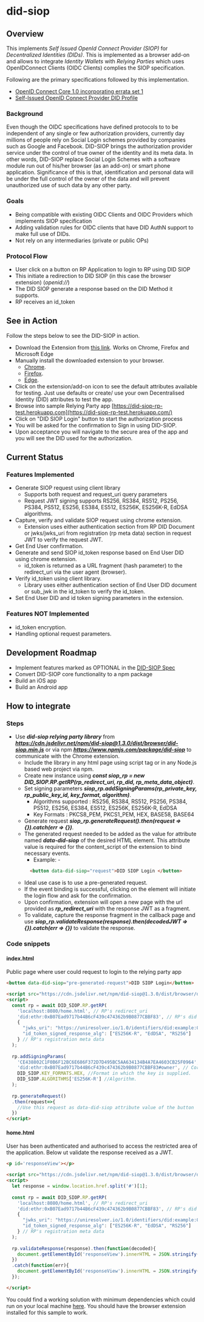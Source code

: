 # did-siop #

## Overview ##
This implements _Self Issued OpenId Connect Provider (SIOP)_ for _Decentralized Identities (DIDs)_. This is implemented  as a browser add-on and allows to integrate _Identity Wallets_ with _Relying Parties_ which uses OpenIDConnect Clients (OIDC Clients) complies the SIOP specification.

Following are the primary specifications followed by this implementation.
* [OpenID Connect Core 1.0 incorporating errata set 1](https://openid.net/specs/openid-connect-core-1_0.html#SelfIssued)
* [Self-Issued OpenID Connect Provider DID Profile](https://identity.foundation/did-siop/)

### Background ###
Even though the OIDC specifications have defined protocols to to be independent of any single or few authorization providers, currently day millions of people rely on Social Login schemes provided by companies such as Google and Facebook. DID-SIOP brings the authorization provider service under the control of true owner of the identity and its meta data. In other words, DID-SIOP replace Social Login Schemes with a software module run out of his/her browser (as an add-on) or smart phone application. Significance of this is that, identification and personal data will be under the full control of the owner of the data and will prevent unauthorized use of such data by any other party.

### Goals ###
* Being compatible with existing OIDC Clients and OIDC Providers which implements SIOP specification
* Adding validation rules for OIDC clients that have DID AuthN support to make full use of DIDs.
* Not rely on any intermediaries (private or public OPs)

### Protocol Flow ###
* User click on a button on RP Application to login to RP using DID SIOP
* This initiate a redirection to DID SIOP (in this case the browser extension) (_openid://<SIOP Request>_)
* The DID SIOP generate a response _*<SIOP Response>*_ based on the DID Method it supports.
* RP receives an id_token 


## See in Action ##
Follow the steps below to see the DID-SIOP in action.

- Download the Extension from [this link](https://drive.google.com/file/d/11Rs35ZmczmDtB6fslG88SAzEdFzrYzEu/view?usp=sharing). Works on Chrome, Firefox and Microsoft Edge
- Manually install the downloaded extension to your browser.
  * [Chrome](https://webkul.com/blog/how-to-install-the-unpacked-extension-in-chrome/).
  * [Firefox](https://extensionworkshop.com/documentation/develop/temporary-installation-in-firefox/).
  * [Edge](https://docs.microsoft.com/en-us/microsoft-edge/extensions/guides/adding-and-removing-extensions).
- Click on the extension/add-on icon to see the default attributes available for testing. Just use defaults or create/ use your own Decentralised Identity (DID) attributes to test the app.
- Browse into sample Relying Party app [https://did-siop-rp-test.herokuapp.com](https://did-siop-rp-test.herokuapp.com/)
- Click on "DID SIOP Login" button to start the authorization process
- You will be asked for the confirmation to Sign in using DID-SIOP.
- Upon acceptance you will navigate to the secure area of the app and you will see the DID used for the authorization.

## Current Status ##
### Features Implemented ###
* Generate SIOP request using client library
  * Supports both request and request_uri query parameters
  * Request JWT signing supports RS256, RS384, RS512, PS256, PS384, PS512, ES256, ES384, ES512, ES256K, ES256K-R, EdDSA algorithms.
* Capture, verify and validate SIOP request using chrome extension.
  * Extension uses either authentication section from RP DID Document or jwks/jwks_uri from registration (rp meta data) section in request JWT to verify the request JWT.
* Get End User confirmation.
* Generate and send SIOP id_token response based on End User DID using chrome extension.
  * id_token is returned as a URL fragment (hash parameter) to the redirect_uri via the user agent (browser).
* Verify id_token using client library.
  * Library uses either authentication section of End User DID document or sub_jwk in the id_token to verify the id_token.
* Set End User DID and id token signing parameters in the extension.

### Features NOT Implemented ###
* id_token encryption.
* Handling optional request parameters.

## Development Roadmap ##
- Implement features marked as OPTIONAL in the [DID-SIOP Spec](https://identity.foundation/did-siop/)
- Convert DID-SIOP core functionality to a npm package
- Build an iOS app
- Build an Android app

## How to integrate ##

### Steps
* Use ***did-siop relying party library*** from ***https://cdn.jsdelivr.net/npm/did-siop@1.3.0/dist/browser/did-siop.min.js*** or via npm ***https://www.npmjs.com/package/did-siop*** to communicate with the Chrome extension.
  * Include the library in any html page using script tag or in any Node.js based web project via npm.
  * Create new instance using ***const siop_rp = new DID_SIOP.RP.getRP(rp_redirect_uri, rp_did, rp_meta_data_object)***.
  * Set signing parameters ***siop_rp.addSigningParams(rp_private_key, rp_public_key_id, key_format, algorithm)***.
    * Algorithms supported : RS256, RS384, RS512, PS256, PS384, PS512, ES256, ES384, ES512, ES256K, ES256K-R, EdDSA
    * Key Formats : PKCS8_PEM, PKCS1_PEM, HEX, BASE58, BASE64
  * Generate request ***siop_rp.generateRequest().then(request => {}).catch(err => {})***.
  * The generated request needed to be added as the value for attribute named ***data-did-siop*** of the desired HTML element. This attribute value is required for the content_script of the extension to bind necessary events.
      * Example: - 
      ```html 
        <button data-did-siop="request">DID SIOP Login </button>
      ```
  * Ideal use case is to use a pre-generated request.
  * If the event binding is successful, clicking on the element will initiate the login flow and ask for the confirmation.
  * Upon confirmation, extension will open a new page with the url provided as ***rp_redirect_uri*** with the response JWT as a fragment.
  * To validate, capture the response fragment in the callback page and use ***siop_rp.validateResponse(response).then(decodedJWT => {}).catch(err => {})*** to validate the response.


### Code snippets
#### index.html
Public page where user could request to login to the relying party app
```html
<button data-did-siop="pre-generated-request">DID SIOP Login</button>

<script src="https://cdn.jsdelivr.net/npm/did-siop@1.3.0/dist/browser/did-siop.min.js"></script>
<script>
  const rp = await DID_SIOP.RP.getRP(
    'localhost:8080/home.html', // RP's redirect_uri
    'did:ethr:0xB07Ead9717b44B6cF439c474362b9B0877CBBF83', // RP's did
    {
      "jwks_uri": "https://uniresolver.io/1.0/identifiers/did:example:0xab;transform-keys=jwks",
      "id_token_signed_response_alg": ["ES256K-R", "EdDSA", "RS256"]
    } // RP's registration meta data
  );
			
  rp.addSigningParams(
    'CE438802C1F0B6F12BC6E686F372D7D495BC5AA634134B4A7EA4603CB25F0964', // Private key
    'did:ethr:0xB07Ead9717b44B6cF439c474362b9B0877CBBF83#owner', // Corresponding authentication method in RP's did document (to be used as kid value for key)
    DID_SIOP.KEY_FORMATS.HEX, //Format in which the key is supplied.
    DID_SIOP.ALGORITHMS['ES256K-R'] //Algorithm.
  );
  
  rp.generateRequest()
  .then(request=>{
    //Use this request as data-did-siop attribute value of the button
  })
</script>


```
#### home.html
User has been authenticated and authorised to access the restricted area of the application. Below ut validate the response received as a JWT.
```html
<p id='responseView'></p>

<script src="https://cdn.jsdelivr.net/npm/did-siop@1.3.0/dist/browser/did-siop.min.js"></script>
<script>
  let response = window.location.href.split('#')[1];
  
  const rp = await DID_SIOP.RP.getRP(
    'localhost:8080/home.html', // RP's redirect_uri
    'did:ethr:0xB07Ead9717b44B6cF439c474362b9B0877CBBF83', // RP's did
    {
      "jwks_uri": "https://uniresolver.io/1.0/identifiers/did:example:0xab;transform-keys=jwks",
      "id_token_signed_response_alg": ["ES256K-R", "EdDSA", "RS256"]
    } // RP's registration meta data
  );
  
  rp.validateResponse(response).then(function(decoded){
    document.getElementById('responseView').innerHTML = JSON.stringify(decoded);
  })
  .catch(function(err){
    document.getElementById('responseView').innerHTML = JSON.stringify(err);
  });

</script>
```
You could find a working solution with minimum dependencies which could run on your local machine [here](https://github.com/RadicalLedger/did-siop-rp-web-min). You should have the browser extension installed for this sample to work.
